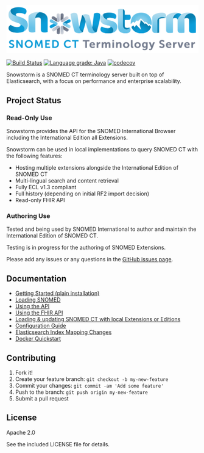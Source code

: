 ![Snowstorm - SNOMED CT Terminology Server](docs/images/snowstorm-logo.png)

[![Build Status](https://travis-ci.org/IHTSDO/snowstorm.svg?branch=master)](https://travis-ci.org/IHTSDO/snowstorm) [![Language grade: Java](https://img.shields.io/lgtm/grade/java/g/IHTSDO/snowstorm.svg?logo=lgtm&logoWidth=18)](https://lgtm.com/projects/g/IHTSDO/snowstorm/context:java) [![codecov](https://codecov.io/gh/IHTSDO/snowstorm/branch/master/graph/badge.svg)](https://codecov.io/gh/IHTSDO/snowstorm)

Snowstorm is a SNOMED CT terminology server built on top of Elasticsearch, with a focus on performance and enterprise scalability.

## Project Status

### Read-Only Use
Snowstorm provides the API for the SNOMED International Browser including the International Edition all Extensions. 

Snowstorm can be used in local implementations to query SNOMED CT with the following features:
- Hosting multiple extensions alongside the International Edition of SNOMED CT
- Multi-lingual search and content retrieval
- Fully ECL v1.3 compliant
- Full history (depending on initial RF2 import decision)
- Read-only FHIR API

### Authoring Use
Tested and being used by SNOMED International to author and maintain the International Edition of SNOMED CT.

Testing is in progress for the authoring of SNOMED Extensions.

Please add any issues or any questions in the [GitHub issues page](https://github.com/IHTSDO/snowstorm/issues).

## Documentation

- [Getting Started (plain installation)](docs/getting-started.md)
- [Loading SNOMED](docs/loading-snomed.md)
- [Using the API](docs/using-the-api.md)
- [Using the FHIR API](docs/using-the-fhir-api.md)
- [Loading & updating SNOMED CT with local Extensions or Editions](docs/updating-snomed-and-extensions.md)
- [Configuration Guide](docs/configuration-guide.md)
- [Elasticsearch Index Mapping Changes](docs/index-mapping-changes.md)
- [Docker Quickstart](docs/using-docker.md)

## Contributing

1. Fork it!
2. Create your feature branch: `git checkout -b my-new-feature`
3. Commit your changes: `git commit -am 'Add some feature'`
4. Push to the branch: `git push origin my-new-feature`
5. Submit a pull request

## License

Apache 2.0

See the included LICENSE file for details.
